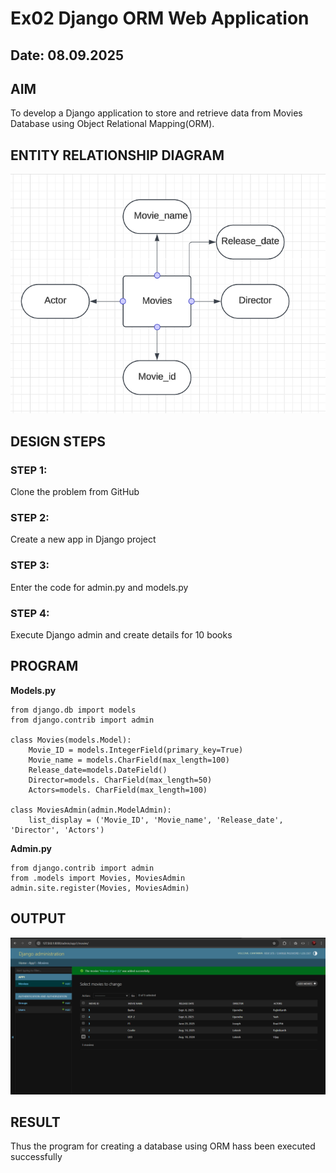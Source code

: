 # Ex02 Django ORM Web Application
## Date: 08.09.2025

## AIM
To develop a Django application to store and retrieve data from Movies Database using Object Relational Mapping(ORM).

## ENTITY RELATIONSHIP DIAGRAM

![alt](uml.png)

## DESIGN STEPS

### STEP 1:
Clone the problem from GitHub

### STEP 2:
Create a new app in Django project

### STEP 3:
Enter the code for admin.py and models.py

### STEP 4:
Execute Django admin and create details for 10 books

## PROGRAM

**Models.py**
```
from django.db import models
from django.contrib import admin

class Movies(models.Model):
    Movie_ID = models.IntegerField(primary_key=True)
    Movie_name = models.CharField(max_length=100)
    Release_date=models.DateField()
    Director=models. CharField(max_length=50)
    Actors=models. CharField(max_length=100)
 
class MoviesAdmin(admin.ModelAdmin):
    list_display = ('Movie_ID', 'Movie_name', 'Release_date', 'Director', 'Actors')
```

**Admin.py**
```
from django.contrib import admin
from .models import Movies, MoviesAdmin
admin.site.register(Movies, MoviesAdmin)

```


## OUTPUT

![OUTPUT](out.png)


## RESULT
Thus the program for creating a database using ORM hass been executed successfully
